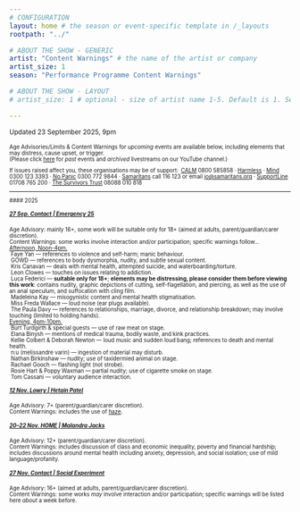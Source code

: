 ```yaml
---
# CONFIGURATION
layout: home # the season or event-specific template in /_layouts
rootpath: "../"

# ABOUT THE SHOW - GENERIC
artist: "Content Warnings" # the name of the artist or company
artist_size: 1
season: "Performance Programme Content Warnings"

# ABOUT THE SHOW - LAYOUT
# artist_size: 1 # optional - size of artist name 1-5. Default is 1. Set longer names to lower values

---
```

<small>Updated 23 September 2025, 9pm<small>        
        
Age Advisories/Limits & Content Warnings for *upcoming* events are available below, including elements that may distress, cause upset, or trigger.<br>(Please click [here](/archive/warnings) for *past* events and *archived* livestreams on our YouTube channel.)         
         
If issues raised affect you, these organisations may be of support:&ensp;<a href="https://thecalmzone.net" target="_blank">CALM</a> 0800 585858 · <a href="https://harmless.org.uk" target="_blank">Harmless</a> · <a href="https://mind.org.uk" target="_blank">Mind</a> 0300 123 3393 · <a href="https://nopanic.org.uk" target="_blank">No Panic</a> 0300 772 9844 · <a href="https://samaritans.org" target="_blank">Samaritans</a> call 116 123 or email jo@samaritans.org · <a href="https://supportline.org.uk" target="_blank">SupportLine</a> 01708 765 200 · <a href="https://www.thesurvivorstrust.org" target="_blank">The Survivors Trust</a> 08088 010 818        
<hr>         
#### 2025         
         
##### [27 Sep. Contact | Emergency 25](/current/2025-emergency)          
Age Advisory: mainly 16+, some work will be suitable only for 18+ (aimed at adults, parent/guardian/carer discretion).<br>Content Warnings: some works involve interaction and/or participation; specific warnings follow…<br>[Afternoon, Noon-4pm.](/current/2025-emergency/afternoon)<br>&nbsp;Faye Yan — references to violence and self-harm; manic behaviour.<br>&nbsp;GOWD — references to body dysmorphia, nudity, and subtle sexual content.<br>&nbsp;Kris Canavan — deals with mental health, attempted suicide, and waterboarding/torture.<br>&nbsp;Leon Clowes — touches on issues relating to addiction.<br>&nbsp;Luca Federici — **suitable only for 18+**; **elements may be distressing, please consider them before viewing this work**: contains nudity, graphic depictions of cutting, self-flagellation, and piercing, as well as the use of an anal speculum, and suffocation with cling film.<br>&nbsp;Madeleina Kay — misogynistic content and mental health stigmatisation.<br>&nbsp;Miss Freda Wallace — loud noise (ear plugs available).<br>&nbsp;The Paula Davy — references to relationships, marriage, divorce, and relationship breakdown; may involve touching (limited to holding hands).<br>[Evening, 4pm-10pm.](/current/2025-emergency/evening)<br>&nbsp;Burt Turdgirth & special guests — use of raw meat on stage.<br>&nbsp;Elana Binysh — mentions of medical trauma, bodily waste, and kink practices.<br>&nbsp;Kellie Colbert & Deborah Newton — loud music and sudden loud bang; references to death and mental health.<br>&nbsp;n:u (melissandre varin) — ingestion of material may disturb.<br>&nbsp;Nathan Birkinshaw — nudity; use of taxidermied animal on stage.<br>&nbsp;Rachael Gooch — flashing light (not strobe).<br>&nbsp;Rosie Hart & Poppy Waxman — partial nudity; use of cigarette smoke on stage.<br>&nbsp;Tom Cassani — voluntary audience interaction.         
         
##### [12 Nov. Lowry | Hetain Patel](/current/2025/patel)        
Age Advisory: 7+ (parent/guardian/carer discretion).<br>Content Warnings: includes the use of <a href="https://en.wikipedia.org/wiki/Haze_machine" target="_blank">haze</a>.         
         
##### [20–22 Nov. HOME | Malandra Jacks](/current/2025/malandrajacks)        
Age Advisory: 12+ (parent/guardian/carer discretion).<br>Content Warnings: includes discussion of class and economic inequality, poverty and financial hardship; includes discussions around mental health including anxiety, depression, and social isolation; use of mild language/profanity.         
         
##### [27 Nov. Contact | Social Experiment](/socialexperiment)          
Age Advisory: 16+ (aimed at adults, parent/guardian/carer discretion).<br>Content Warnings: some works *may* involve interaction and/or participation; specific warnings will be listed here *about* a week before.
